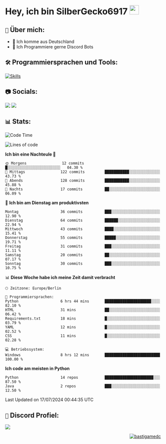 # Hey, ich bin SilberGecko6917 <img src="https://raw.githubusercontent.com/MartinHeinz/MartinHeinz/master/wave.gif" width="30px">

## ` 📌 ` Über mich:
- 📍 Ich komme aus Deutschland
- 📝 Ich Programmiere gerne Discord Bots

## ` 🛠️ ` Programmiersprachen und Tools:
[![Skills](https://skillicons.dev/icons?i=py,html,css,mysql,postgres,sqlite,java,discord,figma,github,git,pycharm,vscode,idea)]()<br>


## ` 📷 ` Socials:  
[![](https://img.shields.io/youtube/channel/subscribers/UCf83BJ6BdAFoU1zViGFuWlg?style=for-the-badge&logo=youtube&label=YouTube&color=red)](https://youtube.com/@gecko_tv) [![](https://img.shields.io/twitch/status/silbergecko_tv?style=for-the-badge&logo=twitch&logoColor=white&color=purple)](https://twitch.tv/silbergecko_tv)


## ` 📊 ` Stats:
<!--START_SECTION:waka-->
![Code Time](http://img.shields.io/badge/Code%20Time-63%20hrs%2012%20mins-blue)

![Lines of code](https://img.shields.io/badge/Seit%20Hallo%20Welt%20habe%20ich%20geschrieben-23.8%20thousand%20Codezeilen-blue)

**Ich bin eine Nachteule 🦉** 

```text
🌞 Morgens                12 commits          █░░░░░░░░░░░░░░░░░░░░░░░░   04.30 % 
🌆 Mittags                122 commits         ███████████░░░░░░░░░░░░░░   43.73 % 
🌃 Abends                 128 commits         ███████████░░░░░░░░░░░░░░   45.88 % 
🌙 Nachts                 17 commits          ██░░░░░░░░░░░░░░░░░░░░░░░   06.09 % 
```
📅 **Ich bin am Dienstag am produktivsten** 

```text
Montag                   36 commits          ███░░░░░░░░░░░░░░░░░░░░░░   12.90 % 
Dienstag                 64 commits          ██████░░░░░░░░░░░░░░░░░░░   22.94 % 
Mittwoch                 43 commits          ████░░░░░░░░░░░░░░░░░░░░░   15.41 % 
Donnerstag               55 commits          █████░░░░░░░░░░░░░░░░░░░░   19.71 % 
Freitag                  31 commits          ███░░░░░░░░░░░░░░░░░░░░░░   11.11 % 
Samstag                  20 commits          ██░░░░░░░░░░░░░░░░░░░░░░░   07.17 % 
Sonntag                  30 commits          ███░░░░░░░░░░░░░░░░░░░░░░   10.75 % 
```


📊 **Diese Woche habe ich meine Zeit damit verbracht** 

```text
🕑︎ Zeitzone: Europe/Berlin

💬 Programmiersprachen: 
Python                   6 hrs 44 mins       █████████████████████░░░░   82.10 % 
HTML                     31 mins             ██░░░░░░░░░░░░░░░░░░░░░░░   06.42 % 
Requirements.txt         18 mins             █░░░░░░░░░░░░░░░░░░░░░░░░   03.79 % 
YAML                     12 mins             █░░░░░░░░░░░░░░░░░░░░░░░░   02.52 % 
CSS                      11 mins             █░░░░░░░░░░░░░░░░░░░░░░░░   02.28 % 

💻 Betriebssystem: 
Windows                  8 hrs 12 mins       █████████████████████████   100.00 % 
```

**Ich code am meisten in Python** 

```text
Python                   14 repos            ██████████████████████░░░   87.50 % 
Java                     2 repos             ███░░░░░░░░░░░░░░░░░░░░░░   12.50 % 
```




 Last Updated on 17/07/2024 00:44:35 UTC
<!--END_SECTION:waka-->

## ` 🔎 ` Discord Profiel:
<a href="https://discord.com/users/753974250968186901"><img src="https://lanyard.cnrad.dev/api/753974250968186901"><p/>

<p align="right">
  <img align="center" src="https://komarev.com/ghpvc/?username=SilberGecko6917&label=Profile%20views&color=0e75b6&style=flat" alt="bastigamedc"/>
</p>
